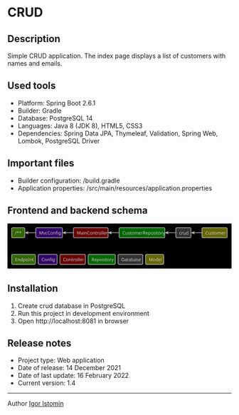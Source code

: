 # CRUD

## Description
Simple CRUD application. The index page displays a list of customers with names and emails.

## Used tools
* Platform: Spring Boot 2.6.1
* Builder: Gradle
* Database: PostgreSQL 14
* Languages: Java 8 (JDK 8), HTML5, CSS3
* Dependencies: Spring Data JPA, Thymeleaf, Validation, Spring Web, Lombok, PostgreSQL Driver

## Important files
* Builder configuration: /build.gradle
* Application properties: /src/main/resources/application.properties

## Frontend and backend schema
![Element relationships](readme/front-back-schema.svg)

## Installation
1. Create crud database in PostgreSQL
2. Run this project in development environment
3. Open http://localhost:8081 in browser

## Release notes
* Project type: Web application
* Date of release: 14 December 2021
* Date of last update: 16 February 2022
* Current version: 1.4

---
Author [Igor Istomin](https://github.com/igoristomin)
